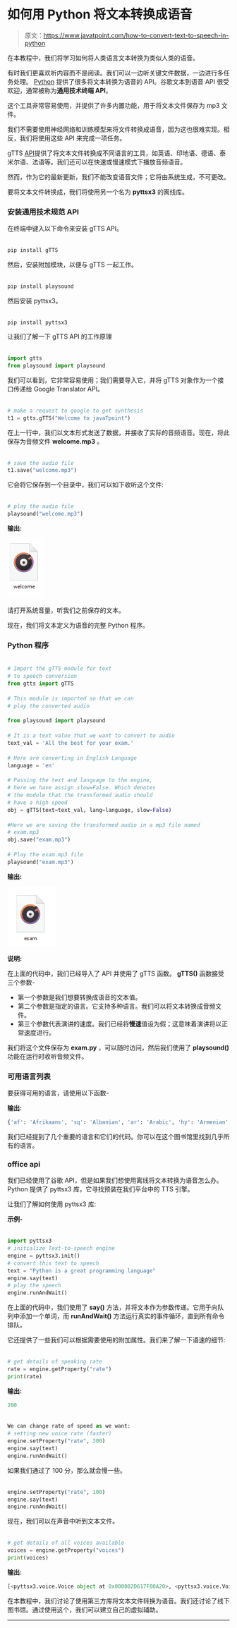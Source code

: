 # 如何用 Python 将文本转换成语音

> 原文：<https://www.javatpoint.com/how-to-convert-text-to-speech-in-python>

在本教程中，我们将学习如何将人类语言文本转换为类似人类的语音。

有时我们更喜欢听内容而不是阅读。我们可以一边听关键文件数据，一边进行多任务处理。 [Python](https://www.javatpoint.com/python-tutorial) 提供了很多将文本转换为语音的 API。谷歌文本到语音 API 很受欢迎，通常被称为**通用技术终端 API**。

这个工具非常容易使用，并提供了许多内置功能，用于将文本文件保存为 mp3 文件。

我们不需要使用神经网络和训练模型来将文件转换成语音，因为这也很难实现。相反，我们将使用这些 API 来完成一项任务。

gTTS [API](https://www.javatpoint.com/api-full-form)提供了将文本文件转换成不同语言的工具，如英语、印地语、德语、泰米尔语、法语等。我们还可以在快速或慢速模式下播放音频语音。

然而，作为它的最新更新，我们不能改变语音文件；它将由系统生成，不可更改。

要将文本文件转换成，我们将使用另一个名为 **pyttsx3** 的离线库。

### 安装通用技术规范 API

在终端中键入以下命令来安装 gTTS API。

```py

pip install gTTS

```

然后，安装附加模块，以便与 gTTS 一起工作。

```py

pip install playsound

```

然后安装 pyttsx3。

```py

pip install pyttsx3

```

让我们了解一下 gTTS API 的工作原理

```py

import gtts
from playsound import playsound

```

我们可以看到，它非常容易使用；我们需要导入它，并将 gTTS 对象作为一个接口传递给 Google Translator API。

```py

# make a request to google to get synthesis
t1 = gtts.gTTS("Welcome to javaTpoint")

```

在上一行中，我们以文本形式发送了数据，并接收了实际的音频语音。现在，将此保存为音频文件 **welcome.mp3** 。

```py

# save the audio file
t1.save("welcome.mp3") 

```

它会将它保存到一个目录中，我们可以如下收听这个文件:

```py

# play the audio file
playsound("welcome.mp3")

```

**输出:**

![How to Convert Text to Speech in Python](img/bd3ff8afebf2db6b559e81b6fec11ba2.png)

请打开系统音量，听我们之前保存的文本。

现在，我们将文本定义为语音的完整 Python 程序。

### Python 程序

```py

# Import the gTTS module for text
# to speech conversion
from gtts import gTTS

# This module is imported so that we can
# play the converted audio

from playsound import playsound

# It is a text value that we want to convert to audio
text_val = 'All the best for your exam.'

# Here are converting in English Language
language = 'en'

# Passing the text and language to the engine,
# here we have assign slow=False. Which denotes
# the module that the transformed audio should
# have a high speed
obj = gTTS(text=text_val, lang=language, slow=False)

#Here we are saving the transformed audio in a mp3 file named
# exam.mp3
obj.save("exam.mp3")

# Play the exam.mp3 file
playsound("exam.mp3")

```

**输出:**

![How to Convert Text to Speech in Python](img/ac85cba2126534309b330c674cb83445.png)

**说明:**

在上面的代码中，我们已经导入了 API 并使用了 gTTS 函数。 **gTTS()** 函数接受三个参数-

*   第一个参数是我们想要转换成语音的文本值。
*   第二个参数是指定的语言。它支持多种语言。我们可以将文本转换成音频文件。
*   第三个参数代表演讲的速度。我们已经将**慢速**值设为假；这意味着演讲将以正常速度进行。

我们将这个文件保存为 **exam.py** ，可以随时访问，然后我们使用了 **playsound()** 功能在运行时收听音频文件。

### 可用语言列表

要获得可用的语言，请使用以下函数-

**输出:**

```py
{'af': 'Afrikaans', 'sq': 'Albanian', 'ar': 'Arabic', 'hy': 'Armenian', 'bn': 'Bengali', 'bs': 'Bosnian', 'ca': 'Catalan', 'hr': 'Croatian', 'cs': 'Czech', 'da': 'Danish', 'nl': 'Dutch', 'en': 'English', 'et': 'Estonian', 'tl': 'Filipino', 'fi': 'Finnish', 'fr': 'French', 'de': 'German', 'el': 'Greek', 'en-us': 'English (US)','gu': 'Gujarati', 'hi': 'Hindi', 'hu': 'Hungarian', 'is': 'Icelandic', 'id': 'Indonesian', 'it': 'Italian', 'ja': 'Japanese', 'en-ca': 'English (Canada)', 'jw': 'Javanese', 'kn': 'Kannada', 'km': 'Khmer', 'ko': 'Korean', 'la': 'Latin', 'lv': 'Latvian', 'mk': 'Macedonian', 'ml': 'Malayalam', 'mr', 'en-in': 'English (India)'}

```

我们已经提到了几个重要的语言和它们的代码。你可以在这个图书馆里找到几乎所有的语言。

### office api

我们已经使用了谷歌 API，但是如果我们想使用离线将文本转换为语音怎么办。Python 提供了 pyttsx3 库，它寻找预装在我们平台中的 TTS 引擎。

让我们了解如何使用 pyttsx3 库:

**示例-**

```py

import pyttsx3
# initialize Text-to-speech engine
engine = pyttsx3.init()
# convert this text to speech
text = "Python is a great programming language"
engine.say(text)
# play the speech
engine.runAndWait()

```

在上面的代码中，我们使用了 **say()** 方法，并将文本作为参数传递。它用于向队列中添加一个单词，而 **runAndWait()** 方法运行真实的事件循环，直到所有命令排队。

它还提供了一些我们可以根据需要使用的附加属性。我们来了解一下语速的细节:

```py

# get details of speaking rate
rate = engine.getProperty("rate")
print(rate)

```

**输出:**

```py
200

```

```py

We can change rate of speed as we want:
# setting new voice rate (faster)
engine.setProperty("rate", 300)
engine.say(text)
engine.runAndWait()

```

如果我们通过了 100 分，那么就会慢一些。

```py

engine.setProperty("rate", 100)
engine.say(text)
engine.runAndWait()

```

现在，我们可以在声音中听到文本文件。

```py

# get details of all voices available
voices = engine.getProperty("voices")
print(voices)

```

**输出:**

```py
[<pyttsx3.voice.Voice object at 0x000002D617F00A20>, <pyttsx3.voice.Voice object at 0x000002D617D7F898>, <pyttsx3.voice.Voice object at 0x000002D6182F8D30>]

```

在本教程中，我们讨论了使用第三方库将文本文件转换为语音。我们还讨论了线下图书馆。通过使用这个，我们可以建立自己的虚拟辅助。

* * *